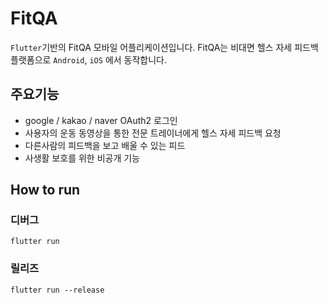 # FitQA

`Flutter`기반의 FitQA 모바일 어플리케이션입니다. 
FitQA는 비대면 헬스 자세 피드백 플랫폼으로 `Android`, `iOS` 에서 동작합니다.

## 주요기능
- google / kakao / naver OAuth2 로그인
- 사용자의 운동 동영상을 통한 전문 트레이너에게 헬스 자세 피드백 요청
- 다른사람의 피드백을 보고 배울 수 있는 피드
- 사생활 보호를 위한 비공개 기능

## How to run
### 디버그
```
flutter run
```

### 릴리즈
```
flutter run --release
```
